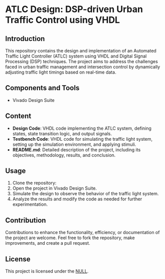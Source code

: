 # ATLC Design: DSP-driven Urban Traffic Control using VHDL

## Introduction

This repository contains the design and implementation of an Automated Traffic Light Controller (ATLC) system using VHDL and Digital Signal Processing (DSP) techniques. The project aims to address the challenges faced in urban traffic management and intersection control by dynamically adjusting traffic light timings based on real-time data.

## Components and Tools

- Vivado Design Suite

## Content

- **Design Code**: VHDL code implementing the ATLC system, defining states, state transition logic, and output signals.
- **Testbench Code**: VHDL code for simulating the traffic light system, setting up the simulation environment, and applying stimuli.
- **README.md**: Detailed description of the project, including its objectives, methodology, results, and conclusion.

## Usage

1. Clone the repository:
2. Open the project in Vivado Design Suite.
3. Simulate the design to observe the behavior of the traffic light system.
4. Analyze the results and modify the code as needed for further experimentation.

## Contribution

Contributions to enhance the functionality, efficiency, or documentation of the project are welcome. Feel free to fork the repository, make improvements, and create a pull request.

## License

This project is licensed under the [NULL](NULL).


